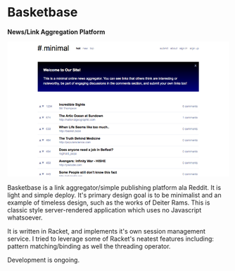 # Basketbase 
**News/Link Aggregation Platform**

![Screenshot](screenshot.png)

Basketbase is a link aggregator/simple publishing platform ala Reddit. It is light and simple deploy. It's primary design goal is to be minimalist and an example of timeless design, such as the works of Deiter Rams. This is classic style server-rendered application which uses no Javascript whatsoever.

It is written in Racket, and implements it's own session management service. I tried to leverage some of Racket's neatest features including: pattern matching/binding as well the threading operator.

Development is ongoing.
